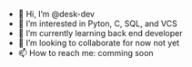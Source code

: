 - 👋 Hi, I’m @desk-dev
- 👀 I’m interested in Pyton, C, SQL, and VCS
- 🌱 I’m currently learning back end developer
- 💞️ I’m looking to collaborate for now not yet
- 📫 How to reach me: comming soon

<!---
desk-dev/desk-dev is a ✨ special ✨ repository because its `README.md` (this file) appears on your GitHub profile.
You can click the Preview link to take a look at your changes.
--->
